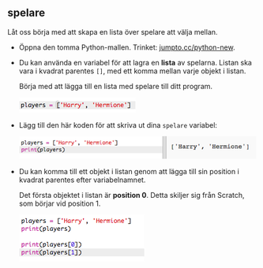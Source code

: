 ## spelare

Låt oss börja med att skapa en lista över spelare att välja mellan.

+ Öppna den tomma Python-mallen. Trinket: <a href="http://jumpto.cc/python-new" target="_blank">jumpto.cc/python-new</a>.

+ Du kan använda en variabel för att lagra en **lista** av spelarna. Listan ska vara i kvadrat parentes `[]`, med ett komma mellan varje objekt i listan.
    
    Börja med att lägga till en lista med spelare till ditt program.
    
    ![skärmdump](images/team-create-players.png)

+ Lägg till den här koden för att skriva ut dina `spelare` variabel:
    
    ![skärmdump](images/team-print-players.png)

+ Du kan komma till ett objekt i listan genom att lägga till sin position i kvadrat parentes efter variabelnamnet.
    
    Det första objektet i listan är **position 0**. Detta skiljer sig från Scratch, som börjar vid position 1.
    
    ![skärmdump](images/team-print-players-index.png)